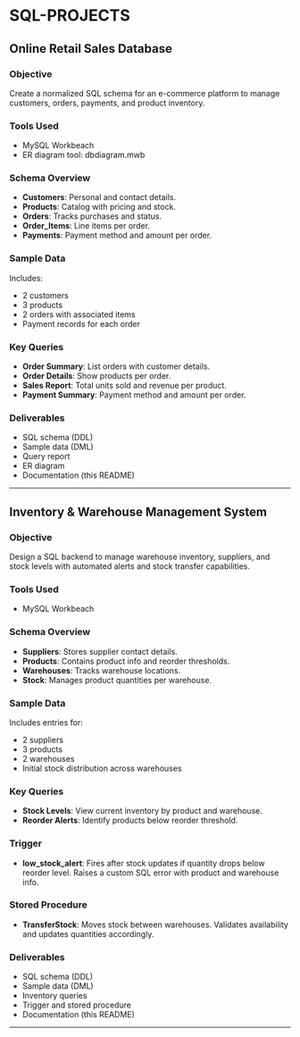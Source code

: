 # SQL-PROJECTS

## Online Retail Sales Database

### Objective
Create a normalized SQL schema for an e-commerce platform to manage customers, orders, payments, and product inventory.

### Tools Used
- MySQL Workbeach
- ER diagram tool: dbdiagram.mwb

### Schema Overview
- **Customers**: Personal and contact details.
- **Products**: Catalog with pricing and stock.
- **Orders**: Tracks purchases and status.
- **Order_Items**: Line items per order.
- **Payments**: Payment method and amount per order.

### Sample Data
Includes:
- 2 customers
- 3 products
- 2 orders with associated items
- Payment records for each order

### Key Queries
- **Order Summary**: List orders with customer details.
- **Order Details**: Show products per order.
- **Sales Report**: Total units sold and revenue per product.
- **Payment Summary**: Payment method and amount per order.

### Deliverables
- SQL schema (DDL)
- Sample data (DML)
- Query report
- ER diagram 
- Documentation (this README)

---

## Inventory & Warehouse Management System

### Objective
Design a SQL backend to manage warehouse inventory, suppliers, and stock levels with automated alerts and stock transfer capabilities.

### Tools Used
- MySQL Workbeach

### Schema Overview
- **Suppliers**: Stores supplier contact details.
- **Products**: Contains product info and reorder thresholds.
- **Warehouses**: Tracks warehouse locations.
- **Stock**: Manages product quantities per warehouse.

### Sample Data
Includes entries for:
- 2 suppliers
- 3 products
- 2 warehouses
- Initial stock distribution across warehouses

### Key Queries
- **Stock Levels**: View current inventory by product and warehouse.
- **Reorder Alerts**: Identify products below reorder threshold.

### Trigger
- **low_stock_alert**: Fires after stock updates if quantity drops below reorder level. Raises a custom SQL error with product and warehouse info.

### Stored Procedure
- **TransferStock**: Moves stock between warehouses. Validates availability and updates quantities accordingly.

### Deliverables
- SQL schema (DDL)
- Sample data (DML)
- Inventory queries
- Trigger and stored procedure
- Documentation (this README)

---
